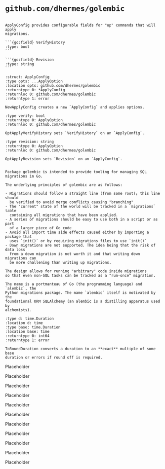 # `github.com/dhermes/golembic`

<!-- Exported members from `apply.go` -->

````{go:struct} ApplyConfig

ApplyConfig provides configurable fields for "up" commands that will apply
migrations.

```{go:field} VerifyHistory
:type: bool
```

```{go:field} Revision
:type: string
```
````

<!-- --- -->

```{go:ctor} NewApplyConfig
:struct: ApplyConfig
:type opts: ...ApplyOption
:location opts: github.com/dhermes/golembic
:returntype 0: *ApplyConfig
:returnloc 0: github.com/dhermes/golembic
:returntype 1: error

NewApplyConfig creates a new `ApplyConfig` and applies options.
```

```{go:func} OptApplyVerifyHistory
:type verify: bool
:returntype 0: ApplyOption
:returnloc 0: github.com/dhermes/golembic

OptApplyVerifyHistory sets `VerifyHistory` on an `ApplyConfig`.
```

```{go:func} OptApplyRevision
:type revision: string
:returntype 0: ApplyOption
:returnloc 0: github.com/dhermes/golembic

OptApplyRevision sets `Revision` on an `ApplyConfig`.
```

<!-- From `doc.go` -->

```{go:package} github.com/dhermes/golembic

Package golembic is intended to provide tooling for managing SQL migrations in Go.

The underlying principles of golembic are as follows:

- Migrations should follow a straight line (from some root); this line should
  be verified to avoid merge conflicts causing "branching"
- The "current" state of the world will be tracked in a `migrations` table
  containing all migrations that have been applied.
- A series of migrations should be easy to use both in a script or as part
  of a larger piece of Go code
- Avoid all import time side effects caused either by importing a package that
  uses `init()` or by requiring migrations files to use `init()`
- Down migrations are not supported. The idea being that the risk of data loss
  from a down migration is not worth it and that writing down migrations can
  be more challening than writing up migrations.

The design allows for running "arbitrary" code inside migrations
so that even non-SQL tasks can be tracked as a "run-once" migration.

The name is a portmanteau of Go (the programming language) and `alembic`, the
Python migrations package. The name `alembic` itself is motivated by the
foundational ORM SQLAlchemy (an alembic is a distilling apparatus used by
alchemists).
```

<!-- Exported members from `duration.go` -->

```{go:func} ToRoundDuration
:type d: time.Duration
:location d: time
:type base: time.Duration
:location base: time
:returntype 0: int64
:returntype 1: error

ToRoundDuration converts a duration to an **exact** multiple of some base
duration or errors if round off is required.
```

<!-- Exported members from `errors.go` -->

Placeholder

<!-- Exported members from `interfaces.go` -->

Placeholder

<!-- Exported members from `log.go` -->

Placeholder

<!-- Exported members from `manager.go` -->

Placeholder

<!-- Exported members from `manager_options.go` -->

Placeholder

<!-- Exported members from `migration.go` -->

Placeholder

<!-- Exported members from `migration_options.go` -->

Placeholder

<!-- Exported members from `migrations.go` -->

Placeholder

<!-- Exported members from `quote.go` -->

Placeholder

<!-- Exported members from `sql.go` -->

Placeholder

<!-- Exported members from `table.go` -->

Placeholder
